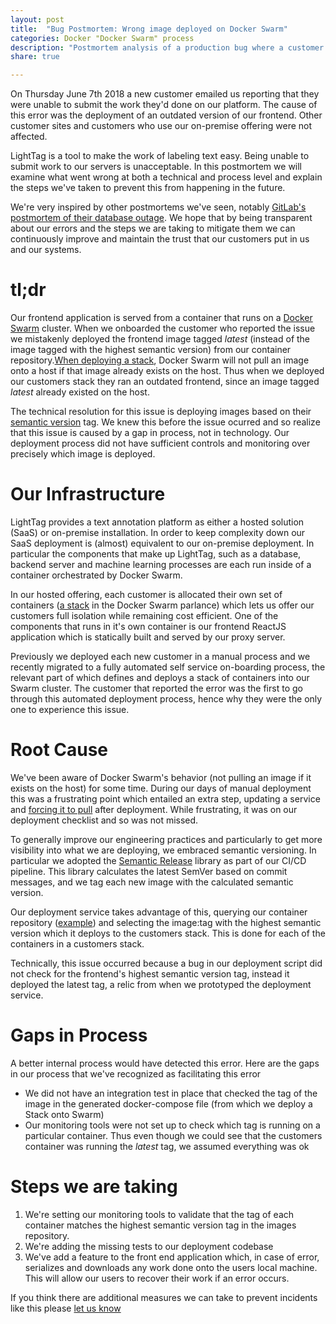```yaml
---
layout: post
title:  "Bug Postmortem: Wrong image deployed on Docker Swarm"
categories: Docker "Docker Swarm" process
description: "Postmortem analysis of a production bug where a customer as shown the wrong version of our frontend"
share: true

---
```


On Thursday June 7th 2018 a new customer emailed us reporting that they were unable to submit the work they'd done on our platform. The cause of this error was the deployment of an outdated version of our frontend. Other customer sites and customers who use our on-premise offering were not affected. 

LightTag is a tool to make the work of labeling text easy. Being unable to submit work to our servers is unacceptable. In this postmortem we will examine what went wrong at both a technical and process level and explain the steps we've taken to prevent this from happening in the future. 

We're very inspired by other postmortems we've seen, notably [GitLab's postmortem of their database outage](https://about.gitlab.com/2017/02/10/postmortem-of-database-outage-of-january-31/). We hope that by being transparent about our errors and the steps we are taking to mitigate them we can continuously improve and maintain the trust that our customers put in us and our systems. 

# tl;dr

Our frontend application is served from a container that runs on a [Docker Swarm](https://docs.docker.com/engine/swarm/) cluster. When we onboarded the customer who reported the issue we mistakenly deployed the frontend image tagged *latest* (instead of the image tagged with the highest semantic version) from our container repository.[When deploying a stack](https://docs.docker.com/engine/swarm/stack-deploy/),  Docker Swarm will not pull an image onto a host if that image already exists on the host. Thus when we deployed our customers stack they ran an outdated frontend, since an image tagged *latest* already existed on the host.

The technical resolution for this issue is deploying images based on their [semantic version](https://semver.org/) tag. We knew this before the issue ocurred and so realize that this issue is caused by a gap in process, not in technology. Our deployment process did not have sufficient controls and monitoring over precisely which image is deployed. 


# Our Infrastructure

LightTag provides a text annotation platform as either a hosted solution (SaaS) or on-premise installation. In order to keep complexity down our SaaS deployment is (almost) equivalent to our on-premise deployment. In particular the components that make up LightTag, such as a database, backend server and machine learning processes are each run inside of a container orchestrated by Docker Swarm.

 In our hosted offering, each customer is allocated their own set of containers ([a stack](https://docs.docker.com/engine/swarm/stack-deploy/) in the Docker Swarm parlance) which lets us offer our customers full isolation while remaining cost efficient. One of the components that runs in it's own container is our frontend ReactJS application which is statically built and served by our proxy server. 

 Previously we deployed each new customer in a manual process and we recently migrated to a fully automated self service on-boarding process, the relevant part of which defines and deploys a stack of containers into our Swarm cluster. The customer that reported the error was the first to go through this automated deployment process, hence why they were the only one to experience this issue. 

 # Root Cause
 We've been aware of Docker Swarm's behavior (not pulling an image if it exists on the host) for some time. During our days of manual deployment this was a frustrating point which entailed an extra step, updating a service and [forcing it to pull](https://stackoverflow.com/a/45963442/3860898) after deployment. While frustrating, it was on our deployment checklist and so was not missed. 

 To generally improve our engineering practices and particularly to get more visibility into what we are deploying, we embraced semantic versioning. In particular we adopted the [Semantic Release](https://github.com/go-semantic-release/semantic-release) library as part of our CI/CD pipeline. This library calculates the latest SemVer based on commit messages, and we tag each new image with the calculated semantic version.  

Our deployment service takes advantage of this, querying our container repository ([example](https://gist.github.com/talolard/5fde6e5c036e6fffbf588ddbe0100410)) and selecting the image:tag with the highest semantic version which it deploys to the customers stack. This is done for each of the containers in a customers stack.

Technically, this issue occurred because a bug in our deployment script did not check for the frontend's highest semantic version tag, instead it deployed the latest tag, a relic from when we prototyped the deployment service. 

# Gaps in Process
 A better internal process would have detected this error. Here are the gaps in our process that we've recognized as facilitating this error

 * We did not have an integration test in place that checked the tag of the image in the generated docker-compose file (from which we deploy a Stack onto Swarm)
 * Our monitoring tools were not set up to check which tag is running on a particular container. Thus even though we could see that the customers container was running the *latest* tag, we assumed everything was ok 


# Steps we are taking

1. We're setting our monitoring tools to validate that the tag of each container matches the highest semantic version tag in the images repository.
2. We're adding the missing tests to our deployment codebase
3. We've add a feature to the front end application which, in case of error, serializes and downloads any work done onto the users local machine. This will allow our users to recover their work if an error occurs. 

If you think there are additional measures we can take to prevent incidents like this please [let us know](https://lighttag.io/contact)